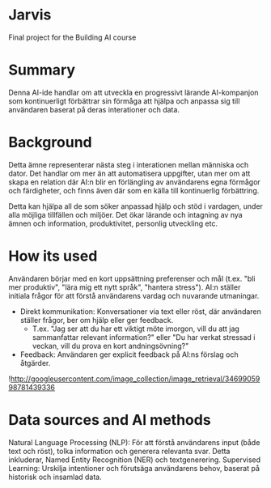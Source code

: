 # **Jarvis**
Final project for the Building AI course

# **Summary**
Denna AI-ide handlar om att utveckla en progressivt lärande AI-kompanjon som kontinuerligt förbättrar sin förmåga att hjälpa och anpassa sig till användaren baserat på deras interationer och data. 

# **Background**
Detta ämne representerar nästa steg i interationen mellan människa och dator. Det handlar om mer än att automatisera uppgifter, utan mer om att skapa en relation där AI:n blir en förlängling av användarens egna förmågor och färdigheter, och finns även där som en källa till kontinuerlig förbättring.

Detta kan hjälpa all de som söker anpassad hjälp och stöd i vardagen, under alla möjliga tillfällen och miljöer. Det ökar lärande och intagning av nya ämnen och information, produktivitet, personlig utveckling etc.

# How its used
Användaren börjar med en kort uppsättning preferenser och mål (t.ex. "bli mer produktiv", "lära mig ett nytt språk", "hantera stress"). AI:n ställer initiala frågor för att förstå användarens vardag och nuvarande utmaningar.
- Direkt kommunikation: Konversationer via text eller röst, där användaren ställer frågor, ber om hjälp eller ger feedback.
  - T.ex. "Jag ser att du har ett viktigt möte imorgon, vill du att jag sammanfattar relevant information?" eller "Du har verkat stressad i veckan, vill du prova en kort andningsövning?"
- Feedback: Användaren ger explicit feedback på AI:ns förslag och åtgärder.

!http://googleusercontent.com/image_collection/image_retrieval/3469905998781439336

# Data sources and AI methods

Natural Language Processing (NLP): För att förstå användarens input (både text och röst), tolka information och generera relevanta svar. Detta inkluderar, Named Entity Recognition (NER) och textgenerering.
Supervised Learning: Urskilja intentioner och förutsäga användarens behov, baserat på historisk och insamlad data.

